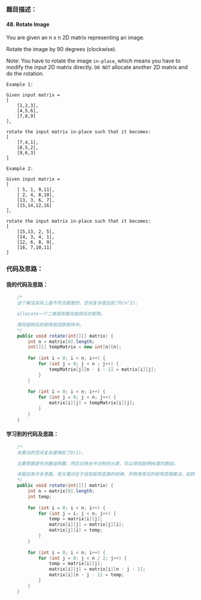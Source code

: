 ### 题目描述：

#### 48. Rotate Image

You are given an n x n 2D matrix representing an image.

Rotate the image by 90 degrees (clockwise).

Note:
You have to rotate the image `in-place`, which means you have to modify the input 2D matrix directly. `DO NOT` allocate another 2D matrix and do the rotation.

`Example 1:`

    Given input matrix = 
    [
        [1,2,3],
        [4,5,6],
        [7,8,9]
    ],

    rotate the input matrix in-place such that it becomes:
    [
        [7,4,1],
        [8,5,2],
        [9,6,3]
    ]

`Example 2:`

    Given input matrix =
    [
        [ 5, 1, 9,11],
        [ 2, 4, 8,10],
        [13, 3, 6, 7],
        [15,14,12,16]
    ], 

    rotate the input matrix in-place such that it becomes:
    [
        [15,13, 2, 5],
        [14, 3, 4, 1],
        [12, 6, 8, 9],
        [16, 7,10,11]
    ]

### 代码及思路：

#### 我的代码及思路：

```java
    /*
    这个解法实际上是不符合题意的，空间复杂度达到了O(n^2)。

    allocate一个二维矩阵暂存旋转后的矩阵。

    再将旋转后的矩阵放回原矩阵中。
    */
    public void rotate(int[][] matrix) {
        int n = matrix[0].length;
        int[][] tempMatrix = new int[n][n];
        
        for (int i = 0; i < n; i++) {
            for (int j = 0; j < n ; j++) {
                tempMatrix[j][n - i - 1] = matrix[i][j];
            }
        }
        
        for (int i = 0; i < n; i++) {
            for (int j = 0; j < n; j++) {
                matrix[i][j] = tempMatrix[i][j];
            }
        }
    }
```

#### 学习到的代码及思路：

```java
    /*
    本算法的空间复杂度降到了O(1)。

    主要思路是先将数组转置，然后交换水平对称的元素，可以得到旋转90度的数组。

    本题还有许多思路，但关键点在于找到矩阵变换的规律，并熟用常见的矩阵变换算法，如转置算法等。
    */
    public void rotate(int[][] matrix) {
        int n = matrix[0].length;
        int temp;
        
        for (int i = 0; i < n; i++) {
            for (int j = i; j < n; j++) {
                temp = matrix[i][j];
                matrix[i][j] = matrix[j][i];
                matrix[j][i] = temp;
            }
        }
        
        for (int i = 0; i < n; i++) {
            for (int j = 0; j < n / 2; j++) {
                temp = matrix[i][j];
                matrix[i][j] = matrix[i][n - j - 1];
                matrix[i][n - j - 1] = temp;
            }
        }
    }
```